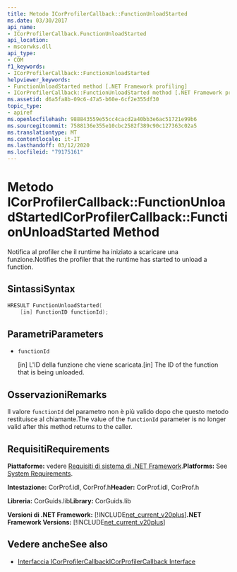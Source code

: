 ```yaml
---
title: Metodo ICorProfilerCallback::FunctionUnloadStarted
ms.date: 03/30/2017
api_name:
- ICorProfilerCallback.FunctionUnloadStarted
api_location:
- mscorwks.dll
api_type:
- COM
f1_keywords:
- ICorProfilerCallback::FunctionUnloadStarted
helpviewer_keywords:
- FunctionUnloadStarted method [.NET Framework profiling]
- ICorProfilerCallback::FunctionUnloadStarted method [.NET Framework profiling]
ms.assetid: d6a5fa8b-09c6-47a5-b60e-6cf2e355df30
topic_type:
- apiref
ms.openlocfilehash: 988843559e55cc4cacd2a40bb3e6ac51721e99b6
ms.sourcegitcommit: 7588136e355e10cbc2582f389c90c127363c02a5
ms.translationtype: MT
ms.contentlocale: it-IT
ms.lasthandoff: 03/12/2020
ms.locfileid: "79175161"
---
```

# <a name="icorprofilercallbackfunctionunloadstarted-method"></a><span data-ttu-id="985d8-102">Metodo ICorProfilerCallback::FunctionUnloadStarted</span><span class="sxs-lookup"><span data-stu-id="985d8-102">ICorProfilerCallback::FunctionUnloadStarted Method</span></span>
<span data-ttu-id="985d8-103">Notifica al profiler che il runtime ha iniziato a scaricare una funzione.</span><span class="sxs-lookup"><span data-stu-id="985d8-103">Notifies the profiler that the runtime has started to unload a function.</span></span>  
  
## <a name="syntax"></a><span data-ttu-id="985d8-104">Sintassi</span><span class="sxs-lookup"><span data-stu-id="985d8-104">Syntax</span></span>  
  
```cpp  
HRESULT FunctionUnloadStarted(  
    [in] FunctionID functionId);
```  
  
## <a name="parameters"></a><span data-ttu-id="985d8-105">Parametri</span><span class="sxs-lookup"><span data-stu-id="985d8-105">Parameters</span></span>

- `functionId`

  <span data-ttu-id="985d8-106">\[in] L'ID della funzione che viene scaricata.</span><span class="sxs-lookup"><span data-stu-id="985d8-106">\[in] The ID of the function that is being unloaded.</span></span>

## <a name="remarks"></a><span data-ttu-id="985d8-107">Osservazioni</span><span class="sxs-lookup"><span data-stu-id="985d8-107">Remarks</span></span>  
 <span data-ttu-id="985d8-108">Il valore `functionId` del parametro non è più valido dopo che questo metodo restituisce al chiamante.</span><span class="sxs-lookup"><span data-stu-id="985d8-108">The value of the `functionId` parameter is no longer valid after this method returns to the caller.</span></span>  
  
## <a name="requirements"></a><span data-ttu-id="985d8-109">Requisiti</span><span class="sxs-lookup"><span data-stu-id="985d8-109">Requirements</span></span>  
 <span data-ttu-id="985d8-110">**Piattaforme:** vedere [Requisiti di sistema di .NET Framework](../../../../docs/framework/get-started/system-requirements.md).</span><span class="sxs-lookup"><span data-stu-id="985d8-110">**Platforms:** See [System Requirements](../../../../docs/framework/get-started/system-requirements.md).</span></span>  
  
 <span data-ttu-id="985d8-111">**Intestazione:** CorProf.idl, CorProf.h</span><span class="sxs-lookup"><span data-stu-id="985d8-111">**Header:** CorProf.idl, CorProf.h</span></span>  
  
 <span data-ttu-id="985d8-112">**Libreria:** CorGuids.lib</span><span class="sxs-lookup"><span data-stu-id="985d8-112">**Library:** CorGuids.lib</span></span>  
  
 <span data-ttu-id="985d8-113">**Versioni di .NET Framework:** [!INCLUDE[net_current_v20plus](../../../../includes/net-current-v20plus-md.md)]</span><span class="sxs-lookup"><span data-stu-id="985d8-113">**.NET Framework Versions:** [!INCLUDE[net_current_v20plus](../../../../includes/net-current-v20plus-md.md)]</span></span>  
  
## <a name="see-also"></a><span data-ttu-id="985d8-114">Vedere anche</span><span class="sxs-lookup"><span data-stu-id="985d8-114">See also</span></span>

- [<span data-ttu-id="985d8-115">Interfaccia ICorProfilerCallback</span><span class="sxs-lookup"><span data-stu-id="985d8-115">ICorProfilerCallback Interface</span></span>](icorprofilercallback-interface.md)
